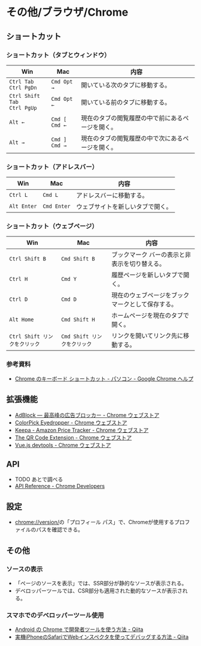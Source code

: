 # その他/ブラウザ/Chrome

## ショートカット

### ショートカット（タブとウィンドウ）

| Win                               | Mac                  | 内容                       |
|-----------------------------------|----------------------|--------------------------|
| `Ctrl Tab`<br />`Ctrl PgDn`       | `Cmd Opt →`          | 開いている次のタブに移動する。          |
| `Ctrl Shift Tab`<br />`Ctrl PgUp` | `Cmd Opt ←`          | 開いている前のタブに移動する。          |
| `Alt ←`                           | `Cmd [`<br />`Cmd ←` | 現在のタブの閲覧履歴の中で前にあるページを開く。 |
| `Alt →`                           | `Cmd ]`<br />`Cmd →` | 現在のタブの閲覧履歴の中で次にあるページを開く。 |

### ショートカット（アドレスバー）

| Win         | Mac         | 内容               |
|-------------|-------------|------------------|
| `Ctrl L`    | `Cmd L`     | アドレスバーに移動する。     |
| `Alt Enter` | `Cmd Enter` | ウェブサイトを新しいタブで開く。 |

### ショートカット（ウェブページ）

| Win                   | Mac                  | 内容                       |
|-----------------------|----------------------|--------------------------|
| `Ctrl Shift B`        | `Cmd Shift B`        | ブックマーク バーの表示と非表示を切り替える。  |
| `Ctrl H`              | `Cmd Y`              | 履歴ページを新しいタブで開く。          |
| `Ctrl D`              | `Cmd D`              | 現在のウェブページをブックマークとして保存する。 |
| `Alt Home`            | `Cmd Shift H`        | ホームページを現在のタブで開く。         |
| `Ctrl Shift リンクをクリック` | `Cmd Shift リンクをクリック` | リンクを開いてリンク先に移動する。        |

### 参考資料

- [Chrome のキーボード ショートカット - パソコン - Google Chrome ヘルプ](https://support.google.com/chrome/answer/157179?hl=ja&co=GENIE.Platform%3DDesktop)

## 拡張機能

- [AdBlock — 最高峰の広告ブロッカー - Chrome ウェブストア](https://chrome.google.com/webstore/detail/adblock-%E2%80%94-best-ad-blocker/gighmmpiobklfepjocnamgkkbiglidom)
- [ColorPick Eyedropper - Chrome ウェブストア](https://chrome.google.com/webstore/detail/colorpick-eyedropper/ohcpnigalekghcmgcdcenkpelffpdolg)
- [Keepa - Amazon Price Tracker - Chrome ウェブストア](https://chrome.google.com/webstore/detail/keepa-amazon-price-tracke/neebplgakaahbhdphmkckjjcegoiijjo)
- [The QR Code Extension - Chrome ウェブストア](https://chrome.google.com/webstore/detail/the-qr-code-extension/oijdcdmnjjgnnhgljmhkjlablaejfeeb)
- [Vue.js devtools - Chrome ウェブストア](https://chrome.google.com/webstore/detail/vuejs-devtools/nhdogjmejiglipccpnnnanhbledajbpd)

## API

- TODO あとで調べる
- [API Reference - Chrome Developers](https://developer.chrome.com/docs/extensions/reference/)

## 設定

- [chrome://version/](chrome://version/)の「プロフィール パス」で、Chromeが使用するプロファイルのパスを確認できる。

## その他

### ソースの表示

- 「ページのソースを表示」では、SSR部分が静的なソースが表示される。
- デベロッパーツールでは、CSR部分も適用された動的なソースが表示される。

### スマホでのデベロッパーツール使用

- [Android の Chrome で開発者ツールを使う方法 - Qiita](https://qiita.com/hojishi/items/12b726f8b02ef3d713e4)
- [実機iPhoneのSafariでWebインスペクタを使ってデバッグする方法 - Qiita](https://qiita.com/unsoluble_sugar/items/2a3d06631a6b8259dc44)
